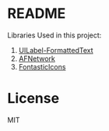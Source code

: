 # README

Libraries Used in this project:

1. [UILabel-FormattedText](https://github.com/joaoffcosta/UILabel-FormattedText)
2. [AFNetwork](https://github.com/AFNetworking/AFNetworking)
3. [FontasticIcons](https://github.com/AlexDenisov/FontasticIcons)

# License

MIT
